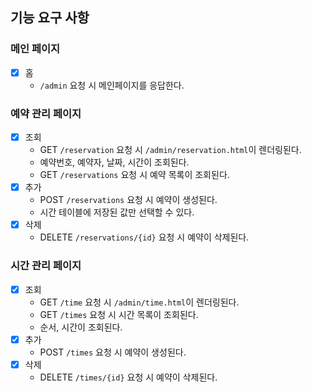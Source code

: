 ## 기능 요구 사항

### 메인 페이지

- [x] 홈
    - `/admin` 요청 시 메인페이지를 응답한다.

### 예약 관리 페이지

- [x] 조회
    - GET `/reservation` 요청 시 `/admin/reservation.html`이 렌더링된다.
    - 예약번호, 예약자, 날짜, 시간이 조회된다.
    - GET `/reservations` 요청 시 예약 목록이 조회된다.
- [x] 추가
    - POST `/reservations` 요청 시 예약이 생성된다.
    - 시간 테이블에 저장된 값만 선택할 수 있다.
- [x] 삭제
    - DELETE `/reservations/{id}` 요청 시 예약이 삭제된다.

### 시간 관리 페이지

- [x] 조회
    - GET `/time` 요청 시 `/admin/time.html`이 렌더링된다.
    - GET `/times` 요청 시 시간 목록이 조회된다.
    - 순서, 시간이 조회된다.
- [x] 추가
    - POST `/times` 요청 시 예약이 생성된다.
- [x] 삭제
    - DELETE `/times/{id}` 요청 시 예약이 삭제된다.